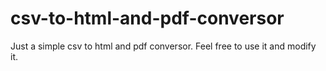 # csv-to-html-and-pdf-conversor

Just a simple csv to html and pdf conversor. Feel free to use it and modify it.
